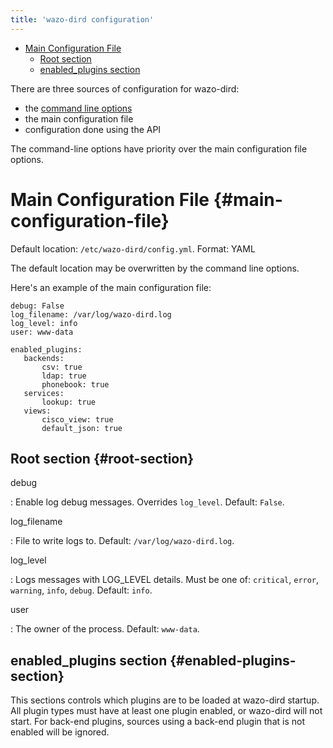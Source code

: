 ```yaml
---
title: 'wazo-dird configuration'
---
```


- [Main Configuration File](#main-configuration-file)
  - [Root section](#root-section)
  - [enabled_plugins section](#enabled-plugins-section)

There are three sources of configuration for wazo-dird:

- the [command line options](/uc-doc/system/wazo-dird/introduction#wazo-dird-usage)
- the main configuration file
- configuration done using the API

The command-line options have priority over the main configuration file options.

# Main Configuration File {#main-configuration-file}

Default location: `/etc/wazo-dird/config.yml`. Format: YAML

The default location may be overwritten by the command line options.

Here\'s an example of the main configuration file:

```{.sourceCode .yaml}
debug: False
log_filename: /var/log/wazo-dird.log
log_level: info
user: www-data

enabled_plugins:
   backends:
       csv: true
       ldap: true
       phonebook: true
   services:
       lookup: true
   views:
       cisco_view: true
       default_json: true
```

## Root section {#root-section}

debug

: Enable log debug messages. Overrides `log_level`. Default: `False`.

log_filename

: File to write logs to. Default: `/var/log/wazo-dird.log`.

log_level

: Logs messages with LOG_LEVEL details. Must be one of: `critical`, `error`, `warning`, `info`,
`debug`. Default: `info`.

user

: The owner of the process. Default: `www-data`.

## enabled_plugins section {#enabled-plugins-section}

This sections controls which plugins are to be loaded at wazo-dird startup. All plugin types must
have at least one plugin enabled, or wazo-dird will not start. For back-end plugins, sources using a
back-end plugin that is not enabled will be ignored.
